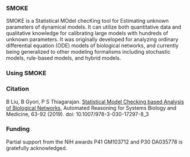 ### SMOKE

SMOKE is a Statistical MOdel checKing tool for Estimating unknown parameters of dynamical models. It can utilize both quantitative data and qualitative knowledge for calibrating large models with hundreds of unknown parameters. It was originally developed for analyzing ordinary differential equation (ODE) models of biological networks, and currently being generalized to other modeling formalisms including stochastic models, rule-based models, and hybrid models. 

### Using SMOKE

### Citation

B Liu, B Gyori, P S Thiagarajan. [Statistical Model Checking based Analysis of Biological Networks](http://www.pitt.edu/~liubing/publication/arsbm18.pdf), Automated Reasoning for Systems Biology and Medicine, 63-92 (2019). doi: 10.1007/978-3-030-17297-8_3


### Funding

Partial support from the NIH awards P41 GM103712 and P30 DA035778 is gratefully acknowledged.

